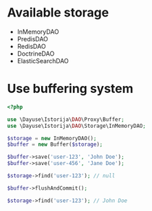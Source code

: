 # Available storage

* InMemoryDAO
* PredisDAO
* RedisDAO
* DoctrineDAO
* ElasticSearchDAO

# Use buffering system

```php
<?php

use \Dayuse\Istorija\DAO\Proxy\Buffer;
use \Dayuse\Istorija\DAO\Storage\InMemoryDAO;

$storage = new InMemoryDAO();
$buffer = new Buffer($storage);

$buffer->save('user-123', 'John Doe');
$buffer->save('user-456', 'Jane Doe');

$storage->find('user-123'); // null

$buffer->flushAndCommit();

$storage->find('user-123'); // John Doe
```

